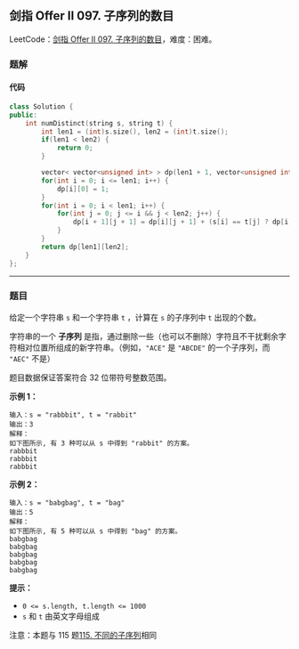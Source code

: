 ## 剑指 Offer II 097. 子序列的数目

LeetCode：[剑指 Offer II 097. 子序列的数目](https://leetcode.cn/problems/21dk04/)，难度：困难。

### 题解

#### 代码

```c++
class Solution {
public:
    int numDistinct(string s, string t) {
        int len1 = (int)s.size(), len2 = (int)t.size();
        if(len1 < len2) {
            return 0;
        }

        vector< vector<unsigned int> > dp(len1 + 1, vector<unsigned int>(len2 + 1, 0));
        for(int i = 0; i <= len1; i++) {
            dp[i][0] = 1;
        }
        for(int i = 0; i < len1; i++) {
            for(int j = 0; j <= i && j < len2; j++) {
                dp[i + 1][j + 1] = dp[i][j + 1] + (s[i] == t[j] ? dp[i][j] : 0); 
            }
        }
        return dp[len1][len2];
    }
};
```



---



### 题目

给定一个字符串 `s` 和一个字符串 `t` ，计算在 `s` 的子序列中 `t` 出现的个数。

字符串的一个 **子序列** 是指，通过删除一些（也可以不删除）字符且不干扰剩余字符相对位置所组成的新字符串。（例如，`"ACE"` 是 `"ABCDE"` 的一个子序列，而 `"AEC"` 不是）

题目数据保证答案符合 32 位带符号整数范围。

 

**示例 1：**

```
输入：s = "rabbbit", t = "rabbit"
输出：3
解释：
如下图所示, 有 3 种可以从 s 中得到 "rabbit" 的方案。
rabbbit
rabbbit
rabbbit
```

**示例 2：**

```
输入：s = "babgbag", t = "bag"
输出：5
解释：
如下图所示, 有 5 种可以从 s 中得到 "bag" 的方案。 
babgbag
babgbag
babgbag
babgbag
babgbag
```

 

**提示：**

- `0 <= s.length, t.length <= 1000`
- `s` 和 `t` 由英文字母组成

 

注意：本题与 115 题[115. 不同的子序列](https://leetcode-cn.com/problems/distinct-subsequences/)相同


